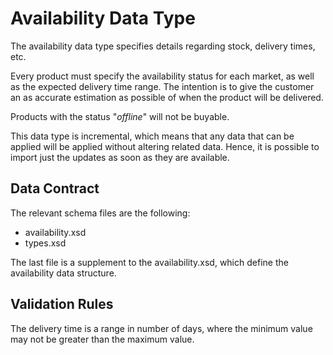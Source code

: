 # Availability Data Type

The availability data type specifies details regarding stock, delivery times, etc.

Every product must specify the availability status for each market, as well as the expected delivery time range. The intention is to give the customer an as accurate estimation as possible of when the product will be delivered.

Products with the status "*offline*" will not be buyable.

This data type is incremental, which means that any data that can be applied will be applied without altering related data. Hence, it is possible to import just the updates as soon as they are available.


## Data Contract

The relevant schema files are the following:

* availability.xsd
* types.xsd

The last file is a supplement to the availability.xsd, which define the availability data structure.


## Validation Rules

The delivery time is a range in number of days, where the minimum value may not be greater than the maximum value.